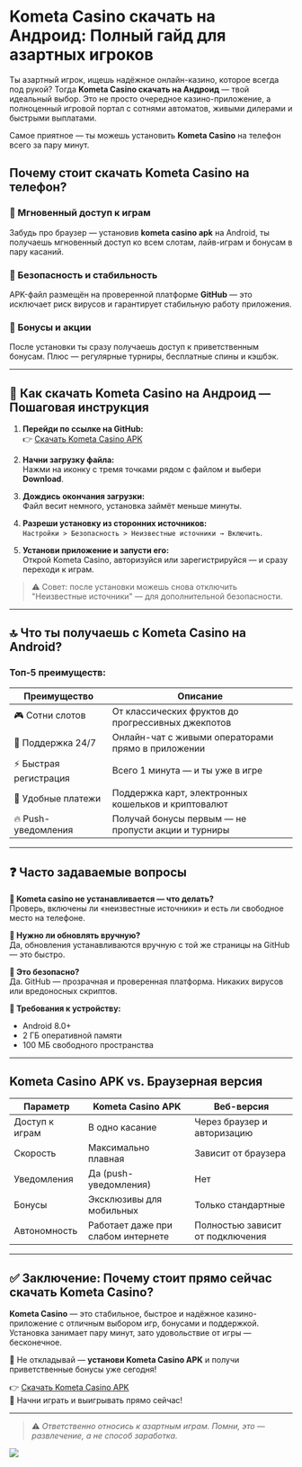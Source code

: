 # Kometa Casino скачать на Андроид: Полный гайд для азартных игроков

Ты азартный игрок, ищешь надёжное онлайн-казино, которое всегда под рукой? Тогда **Kometa Casino скачать на Андроид** — твой идеальный выбор. Это не просто очередное казино-приложение, а полноценный игровой портал с сотнями автоматов, живыми дилерами и быстрыми выплатами.

Самое приятное — ты можешь установить **Kometa Casino** на телефон всего за пару минут.

## Почему стоит скачать Kometa Casino на телефон?

### 🎯 Мгновенный доступ к играм  
Забудь про браузер — установив **kometa casino apk** на Android, ты получаешь мгновенный доступ ко всем слотам, лайв-играм и бонусам в пару касаний.

### 🔐 Безопасность и стабильность  
APK-файл размещён на проверенной платформе **GitHub** — это исключает риск вирусов и гарантирует стабильную работу приложения.

### 🎁 Бонусы и акции  
После установки ты сразу получаешь доступ к приветственным бонусам. Плюс — регулярные турниры, бесплатные спины и кэшбэк.

---

## 📲 Как скачать Kometa Casino на Андроид — Пошаговая инструкция

1. **Перейди по ссылке на GitHub:**  
👉 [Скачать Kometa Casino APK](https://github.com/parbrir/arkadacasinoandroid/blob/main/ArkadaCasino.apk)

2. **Начни загрузку файла:**  
Нажми на иконку с тремя точками рядом с файлом и выбери **Download**.

3. **Дождись окончания загрузки:**  
Файл весит немного, установка займёт меньше минуты.

4. **Разреши установку из сторонних источников:**  
`Настройки > Безопасность > Неизвестные источники → Включить`.

5. **Установи приложение и запусти его:**  
Открой Kometa Casino, авторизуйся или зарегистрируйся — и сразу переходи к играм.

> ⚠️ Совет: после установки можешь снова отключить "Неизвестные источники" — для дополнительной безопасности.

---

## 🔝 Что ты получаешь с Kometa Casino на Android?

### **Топ-5 преимуществ:**

| Преимущество       | Описание                                                                 |
|--------------------|--------------------------------------------------------------------------|
| 🎮 Сотни слотов     | От классических фруктов до прогрессивных джекпотов                      |
| 💬 Поддержка 24/7   | Онлайн-чат с живыми операторами прямо в приложении                      |
| ⚡ Быстрая регистрация | Всего 1 минута — и ты уже в игре                                       |
| 💸 Удобные платежи   | Поддержка карт, электронных кошельков и криптовалют                    |
| 🔥 Push-уведомления  | Получай бонусы первым — не пропусти акции и турниры                    |

---

## ❓ Часто задаваемые вопросы

**🔹 Kometa casino не устанавливается — что делать?**  
Проверь, включены ли «неизвестные источники» и есть ли свободное место на телефоне.

**🔹 Нужно ли обновлять вручную?**  
Да, обновления устанавливаются вручную с той же страницы на GitHub — это быстро.

**🔹 Это безопасно?**  
Да. GitHub — прозрачная и проверенная платформа. Никаких вирусов или вредоносных скриптов.

**🔹 Требования к устройству:**  
- Android 8.0+  
- 2 ГБ оперативной памяти  
- 100 МБ свободного пространства  

---

## Kometa Casino APK vs. Браузерная версия

| Параметр         | Kometa Casino APK               | Веб-версия                        |
|------------------|----------------------------------|-----------------------------------|
| Доступ к играм   | В одно касание                   | Через браузер и авторизацию       |
| Скорость         | Максимально плавная              | Зависит от браузера               |
| Уведомления      | Да (push-уведомления)            | Нет                               |
| Бонусы           | Эксклюзивы для мобильных         | Только стандартные                |
| Автономность     | Работает даже при слабом интернете | Полностью зависит от подключения  |

---

## ✅ Заключение: Почему стоит прямо сейчас скачать Kometa Casino?

**Kometa Casino** — это стабильное, быстрое и надёжное казино-приложение с отличным выбором игр, бонусами и поддержкой. Установка занимает пару минут, зато удовольствие от игры — бесконечное.

🚀 Не откладывай — **установи Kometa Casino APK** и получи приветственные бонусы уже сегодня!

👉 [Скачать Kometa Casino APK](https://github.com/parbrir/arkadacasinoandroid/blob/main/ArkadaCasino.apk)  
🎰 Начни играть и выигрывать прямо сейчас!

---

> ⚠️ *Ответственно относись к азартным играм. Помни, это — развлечение, а не способ заработка.*


[![](https://i.ibb.co/hxw7S5CY/kometa-1-BONUSUP.png)](https://clck.ru/3MmmAP)
